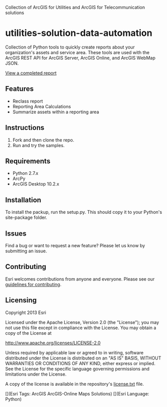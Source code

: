 
Collection of ArcGIS for Utilities and ArcGIS for Telecommunication solutions
# utilities-solution-data-automation

Collection of Python tools to quickly create reports about your organization's assets and service area. These tools are used with the ArcGIS REST API for ArcGIS Server, ArcGIS Online, and ArcGIS WebMap JSON.

[View a completed report](http://www.arcgis.com/home/webmap/viewer.html?webmap=f2cf26f0a3bf48a58c7bd9f80294d471)

## Features
* Reclass report
* Reporting Area Calculations
* Summarize assets within a reporting area 


## Instructions

1. Fork and then clone the repo. 
2. Run and try the samples.

## Requirements

* Python 2.7.x
* ArcPy
* ArcGIS Desktop 10.2.x

## Installation

To install the packup, run the setup.py. This should copy it to your Python's site-package folder.

## Issues

Find a bug or want to request a new feature?  Please let us know by submitting an issue.

## Contributing

Esri welcomes contributions from anyone and everyone. Please see our [guidelines for contributing](https://github.com/esri/contributing).

## Licensing
Copyright 2013 Esri

Licensed under the Apache License, Version 2.0 (the "License");
you may not use this file except in compliance with the License.
You may obtain a copy of the License at

   http://www.apache.org/licenses/LICENSE-2.0

Unless required by applicable law or agreed to in writing, software
distributed under the License is distributed on an "AS IS" BASIS,
WITHOUT WARRANTIES OR CONDITIONS OF ANY KIND, either express or implied.
See the License for the specific language governing permissions and
limitations under the License.

A copy of the license is available in the repository's [license.txt]( https://raw.github.com/Esri/quickstart-map-js/master/license.txt) file.

[](Esri Tags: ArcGIS ArcGIS-Online Maps Solutions)
[](Esri Language: Python)​